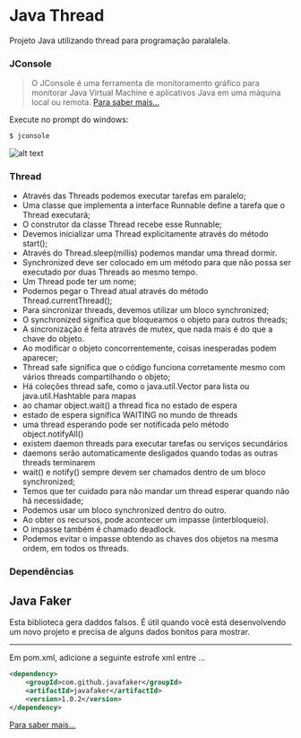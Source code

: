 # Java Thread

Projeto Java utilizando thread para programação paralalela.

### JConsole

> O JConsole é uma ferramenta de monitoramento gráfico para monitorar 
> Java Virtual Machine e aplicativos Java em uma máquina local ou remota.
> [Para saber mais...](https://docs.oracle.com/javase/7/docs/technotes/guides/management/jconsole.html)

Execute no prompt do windows:
```sh
$ jconsole
```
![alt text](https://docs.oracle.com/javase/7/docs/technotes/guides/management/figures/memtab.gif)

### Thread

  - Através das Threads podemos executar tarefas em paralelo;
  - Uma classe que implementa a interface Runnable define a tarefa que o Thread executará;
  - O construtor da classe Thread recebe esse Runnable;
  - Devemos inicializar uma Thread explicitamente através do método start();
  - Através do Thread.sleep(millis) podemos mandar uma thread dormir.
  - Synchronized deve ser colocado em um método para que não possa ser executado por duas Threads ao mesmo tempo.
  - Um Thread pode ter um nome;
  - Podemos pegar o Thread atual através do método Thread.currentThread();
  - Para sincronizar threads, devemos utilizar um bloco synchronized;
  - O synchronized significa que bloqueamos o objeto para outros threads;
  - A sincronização é feita através de mutex, que nada mais é do que a chave do objeto.
  - Ao modificar o objeto concorrentemente, coisas inesperadas podem aparecer;
  - Thread safe significa que o código funciona corretamente mesmo com vários threads compartilhando o objeto;
  - Há coleções thread safe, como o java.util.Vector para lista ou java.util.Hashtable para mapas
  - ao chamar object.wait() a thread fica no estado de espera
  - estado de espera significa WAITING no mundo de threads
  - uma thread esperando pode ser notificada pelo método object.notifyAll()
  - existem daemon threads para executar tarefas ou serviços secundários
  - daemons serão automaticamente desligados quando todas as outras threads terminarem
  - wait() e notify() sempre devem ser chamados dentro de um bloco synchronized;
  - Temos que ter cuidado para não mandar um thread esperar quando não há necessidade;
  - Podemos usar um bloco synchronized dentro do outro.
  - Ao obter os recursos, pode acontecer um impasse (interbloqueio).
  - O impasse também é chamado deadlock.
  - Podemos evitar o impasse obtendo as chaves dos objetos na mesma ordem, em todos os threads.

### Dependências

Java Faker
-----

Esta biblioteca gera daddos falsos.
É útil quando você está desenvolvendo um novo projeto e precisa de alguns dados bonitos para mostrar.
 
-----
Em pom.xml, adicione a seguinte estrofe xml entre <dependencies> ... </dependencies>

```xml
<dependency>
    <groupId>com.github.javafaker</groupId>
    <artifactId>javafaker</artifactId>
    <version>1.0.2</version>
</dependency>
```
[Para saber mais...](https://github.com/DiUS/java-faker)
